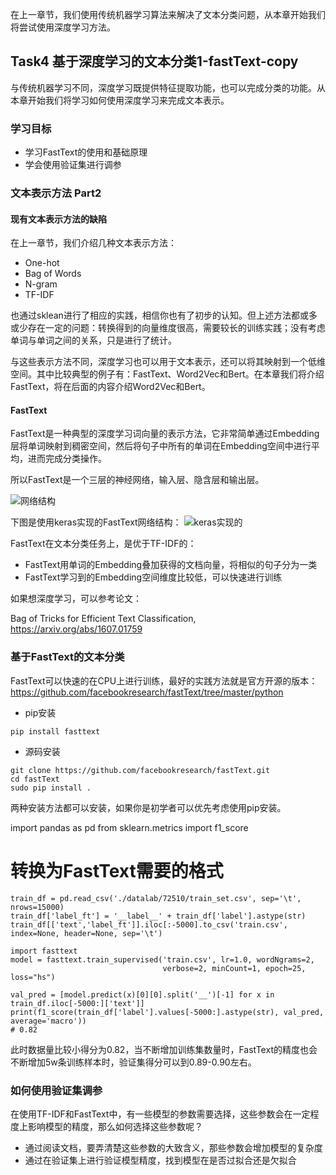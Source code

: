 在上一章节，我们使用传统机器学习算法来解决了文本分类问题，从本章开始我们将尝试使用深度学习方法。

## **Task4 基于深度学习的文本分类1-fastText-copy**

与传统机器学习不同，深度学习既提供特征提取功能，也可以完成分类的功能。从本章开始我们将学习如何使用深度学习来完成文本表示。

### **学习目标**

- 学习FastText的使用和基础原理
- 学会使用验证集进行调参

### **文本表示方法 Part2**

#### **现有文本表示方法的缺陷**

在上一章节，我们介绍几种文本表示方法：

- One-hot
- Bag of Words
- N-gram
- TF-IDF

也通过sklean进行了相应的实践，相信你也有了初步的认知。但上述方法都或多或少存在一定的问题：转换得到的向量维度很高，需要较长的训练实践；没有考虑单词与单词之间的关系，只是进行了统计。

与这些表示方法不同，深度学习也可以用于文本表示，还可以将其映射到一个低维空间。其中比较典型的例子有：FastText、Word2Vec和Bert。在本章我们将介绍FastText，将在后面的内容介绍Word2Vec和Bert。

#### **FastText**

FastText是一种典型的深度学习词向量的表示方法，它非常简单通过Embedding层将单词映射到稠密空间，然后将句子中所有的单词在Embedding空间中进行平均，进而完成分类操作。

所以FastText是一个三层的神经网络，输入层、隐含层和输出层。

![网络结构](http://jupter-oss.oss-cn-hangzhou.aliyuncs.com/public/files/image/1095279501877/1594909720411_wruLzMgC7N.jpg)

下图是使用keras实现的FastText网络结构：
![keras实现的](http://jupter-oss.oss-cn-hangzhou.aliyuncs.com/public/files/image/1095279501877/1594909821168_NvB7c98dSc.jpg)

FastText在文本分类任务上，是优于TF-IDF的：

- FastText用单词的Embedding叠加获得的文档向量，将相似的句子分为一类
- FastText学习到的Embedding空间维度比较低，可以快速进行训练

如果想深度学习，可以参考论文：

Bag of Tricks for Efficient Text Classification, https://arxiv.org/abs/1607.01759

### **基于FastText的文本分类**

FastText可以快速的在CPU上进行训练，最好的实践方法就是官方开源的版本：
https://github.com/facebookresearch/fastText/tree/master/python

- pip安装

```
pip install fasttext
```

- 源码安装

```
git clone https://github.com/facebookresearch/fastText.git
cd fastText
sudo pip install .
```

两种安装方法都可以安装，如果你是初学者可以优先考虑使用pip安装。

import pandas as pd
from sklearn.metrics import f1_score

# 转换为FastText需要的格式
    train_df = pd.read_csv('./datalab/72510/train_set.csv', sep='\t', nrows=15000)
    train_df['label_ft'] = '__label__' + train_df['label'].astype(str)
    train_df[['text','label_ft']].iloc[:-5000].to_csv('train.csv', index=None, header=None, sep='\t')
    
    import fasttext
    model = fasttext.train_supervised('train.csv', lr=1.0, wordNgrams=2, 
                                      verbose=2, minCount=1, epoch=25, loss="hs")
    
    val_pred = [model.predict(x)[0][0].split('__')[-1] for x in train_df.iloc[-5000:]['text']]
    print(f1_score(train_df['label'].values[-5000:].astype(str), val_pred, average='macro'))
    # 0.82
    
此时数据量比较小得分为0.82，当不断增加训练集数量时，FastText的精度也会不断增加5w条训练样本时，验证集得分可以到0.89-0.90左右。

### **如何使用验证集调参**

在使用TF-IDF和FastText中，有一些模型的参数需要选择，这些参数会在一定程度上影响模型的精度，那么如何选择这些参数呢？

- 通过阅读文档，要弄清楚这些参数的大致含义，那些参数会增加模型的复杂度
- 通过在验证集上进行验证模型精度，找到模型在是否过拟合还是欠拟合